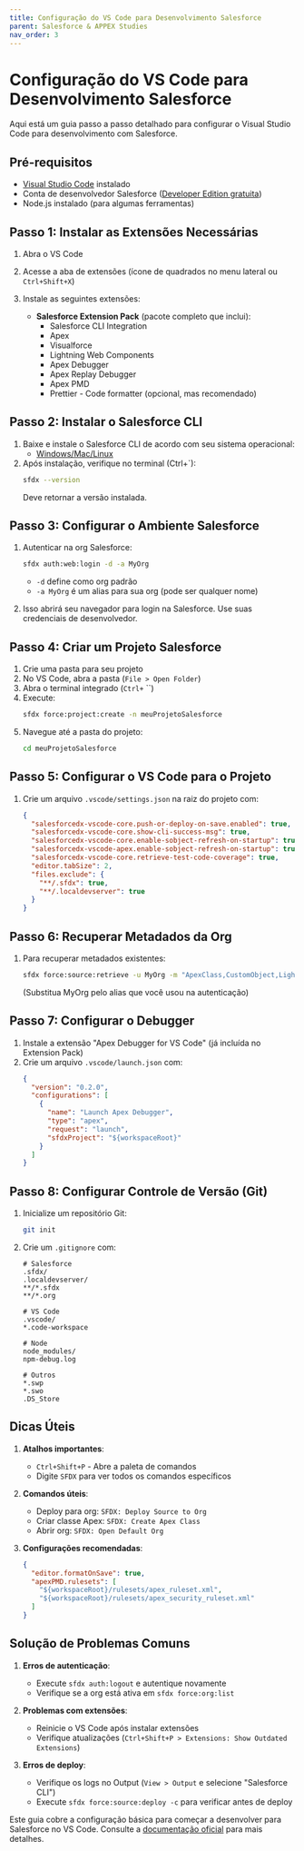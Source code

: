 ```yaml
---
title: Configuração do VS Code para Desenvolvimento Salesforce
parent: Salesforce & APPEX Studies
nav_order: 3
---
```


# Configuração do VS Code para Desenvolvimento Salesforce

Aqui está um guia passo a passo detalhado para configurar o Visual Studio Code para desenvolvimento com Salesforce.

## Pré-requisitos

- [Visual Studio Code](https://code.visualstudio.com/) instalado
- Conta de desenvolvedor Salesforce ([Developer Edition gratuita](https://developer.salesforce.com/signup))
- Node.js instalado (para algumas ferramentas)

## Passo 1: Instalar as Extensões Necessárias

1. Abra o VS Code
2. Acesse a aba de extensões (ícone de quadrados no menu lateral ou `Ctrl+Shift+X`)
3. Instale as seguintes extensões:

   - **Salesforce Extension Pack** (pacote completo que inclui):
     - Salesforce CLI Integration
     - Apex
     - Visualforce
     - Lightning Web Components
     - Apex Debugger
     - Apex Replay Debugger
     - Apex PMD
     - Prettier - Code formatter (opcional, mas recomendado)

## Passo 2: Instalar o Salesforce CLI

1. Baixe e instale o Salesforce CLI de acordo com seu sistema operacional:
   - [Windows/Mac/Linux](https://developer.salesforce.com/tools/sfdxcli)
2. Após instalação, verifique no terminal (Ctrl+`):
   ```bash
   sfdx --version
   ```
   Deve retornar a versão instalada.

## Passo 3: Configurar o Ambiente Salesforce

1. Autenticar na org Salesforce:
   ```bash
   sfdx auth:web:login -d -a MyOrg
   ```
   - `-d` define como org padrão
   - `-a MyOrg` é um alias para sua org (pode ser qualquer nome)

2. Isso abrirá seu navegador para login na Salesforce. Use suas credenciais de desenvolvedor.

## Passo 4: Criar um Projeto Salesforce

1. Crie uma pasta para seu projeto
2. No VS Code, abra a pasta (`File > Open Folder`)
3. Abra o terminal integrado (`Ctrl+` ``)
4. Execute:
   ```bash
   sfdx force:project:create -n meuProjetoSalesforce
   ```
5. Navegue até a pasta do projeto:
   ```bash
   cd meuProjetoSalesforce
   ```

## Passo 5: Configurar o VS Code para o Projeto

1. Crie um arquivo `.vscode/settings.json` na raiz do projeto com:
   ```json
   {
     "salesforcedx-vscode-core.push-or-deploy-on-save.enabled": true,
     "salesforcedx-vscode-core.show-cli-success-msg": true,
     "salesforcedx-vscode-core.enable-sobject-refresh-on-startup": true,
     "salesforcedx-vscode-apex.enable-sobject-refresh-on-startup": true,
     "salesforcedx-vscode-core.retrieve-test-code-coverage": true,
     "editor.tabSize": 2,
     "files.exclude": {
       "**/.sfdx": true,
       "**/.localdevserver": true
     }
   }
   ```

## Passo 6: Recuperar Metadados da Org

1. Para recuperar metadados existentes:
   ```bash
   sfdx force:source:retrieve -u MyOrg -m "ApexClass,CustomObject,LightningComponentBundle"
   ```
   (Substitua MyOrg pelo alias que você usou na autenticação)

## Passo 7: Configurar o Debugger

1. Instale a extensão "Apex Debugger for VS Code" (já incluída no Extension Pack)
2. Crie um arquivo `.vscode/launch.json` com:
   ```json
   {
     "version": "0.2.0",
     "configurations": [
       {
         "name": "Launch Apex Debugger",
         "type": "apex",
         "request": "launch",
         "sfdxProject": "${workspaceRoot}"
       }
     ]
   }
   ```

## Passo 8: Configurar Controle de Versão (Git)

1. Inicialize um repositório Git:
   ```bash
   git init
   ```
2. Crie um `.gitignore` com:
   ```
   # Salesforce
   .sfdx/
   .localdevserver/
   **/*.sfdx
   **/*.org

   # VS Code
   .vscode/
   *.code-workspace

   # Node
   node_modules/
   npm-debug.log

   # Outros
   *.swp
   *.swo
   .DS_Store
   ```

## Dicas Úteis

1. **Atalhos importantes**:
   - `Ctrl+Shift+P` - Abre a paleta de comandos
   - Digite `SFDX` para ver todos os comandos específicos

2. **Comandos úteis**:
   - Deploy para org: `SFDX: Deploy Source to Org`
   - Criar classe Apex: `SFDX: Create Apex Class`
   - Abrir org: `SFDX: Open Default Org`

3. **Configurações recomendadas**:
   ```json
   {
     "editor.formatOnSave": true,
     "apexPMD.rulesets": [
       "${workspaceRoot}/rulesets/apex_ruleset.xml",
       "${workspaceRoot}/rulesets/apex_security_ruleset.xml"
     ]
   }
   ```

## Solução de Problemas Comuns

1. **Erros de autenticação**:
   - Execute `sfdx auth:logout` e autentique novamente
   - Verifique se a org está ativa em `sfdx force:org:list`

2. **Problemas com extensões**:
   - Reinicie o VS Code após instalar extensões
   - Verifique atualizações (`Ctrl+Shift+P > Extensions: Show Outdated Extensions`)

3. **Erros de deploy**:
   - Verifique os logs no Output (`View > Output` e selecione "Salesforce CLI")
   - Execute `sfdx force:source:deploy -c` para verificar antes de deploy

Este guia cobre a configuração básica para começar a desenvolver para Salesforce no VS Code. Consulte a [documentação oficial](https://developer.salesforce.com/tools/vscode) para mais detalhes.
